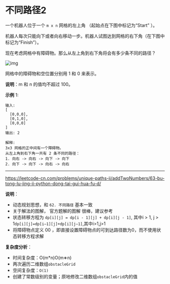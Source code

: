 # 不同路径2

一个机器人位于一个 `m x n` 网格的左上角 （起始点在下图中标记为“Start” ）。

机器人每次只能向下或者向右移动一步。机器人试图达到网格的右下角（在下图中标记为“Finish”）。

现在考虑网格中有障碍物。那么从左上角到右下角将会有多少条不同的路径？

![img](https://assets.leetcode-cn.com/aliyun-lc-upload/uploads/2018/10/22/robot_maze.png)

网格中的障碍物和空位置分别用 1 和 0 来表示。

**说明**：m 和 n 的值均不超过 100。

**示例** 1:

```
输入:
[
  [0,0,0],
  [0,1,0],
  [0,0,0]
]
输出: 2

解释:
3x3 网格的正中间有一个障碍物。
从左上角到右下角一共有 2 条不同的路径：
1. 向右 -> 向右 -> 向下 -> 向下
2. 向下 -> 向下 -> 向右 -> 向右
```

---

https://leetcode-cn.com/problems/unique-paths-ii/addTwoNumbers/63-bu-tong-lu-jing-ii-python-dong-tai-gui-hua-fu-d/

**说明**：

* 动态规划思想，和 `62. 不同路径` 基本一致
* 关于解法的图解， 官方题解的图解 很棒，建议参考
* 状态转移方程为 `dp[i][j] = dp[i - 1][j] + dp[i][j - 1]`, 其中i > 1, j > 1`dp[i][j]=dp[i−1][j]+dp[i][j−1]`,其中i>1,j>1
* 将障碍物点定义 00 ，即直接设置障碍物点的可到达路径数为0，而不使用状态转移方程求解

**复杂度分析**：

* 时间复杂度：O(m*n)O(m∗n)
* 两次遍历二维数组`obstacleGrid`
* 空间复杂度：`O(1)`
* 创建了常数级别的变量；原地修改二维数组`obstacleGrid`内的值

